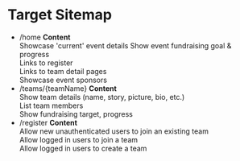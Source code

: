# Target Sitemap

- /home
  **Content**      
  Showcase 'current' event details
  Show event fundraising goal & progress    
  Links to register  
  Links to team detail pages  
  Showcase event sponsors  
- /teams/{teamName}
  **Content**  
  Show team details (name, story, picture, bio, etc.)  
  List team members  
  Show fundraising target, progress
- /register
  **Content**  
  Allow new unauthenticated users to join an existing team  
  Allow logged in users to join a team  
  Allow logged in users to create a team  
  
